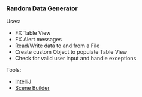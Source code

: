 ### Random Data Generator


Uses:

* FX Table View 
* FX Alert messages
* Read/Write data to and from a File
* Create custom Object to populate Table View
* Check for valid user input and handle exceptions


Tools:

* [IntelliJ](http://www.jetbrains.com/ "jetbrains.com")
* [Scene Builder](http://gluonhq.com/products/scene-builder/ "gluonhq.com")

